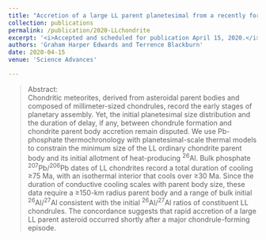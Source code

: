 ```yaml
---
title: "Accretion of a large LL parent planetesimal from a recently formed chondrule population"
collection: publications
permalink: /publication/2020-LLchondrite
excerpt: '<i>Accepted and scheduled for publication April 15, 2020.</i><br>LL chondrite cooling histories require a ≥150-km parent body and accretion concurrent with LL chondrule formation.'
authors: 'Graham Harper Edwards and Terrence Blackburn'
date: 2020-04-15
venue: 'Science Advances'

---
```


>Abstract: <br/>Chondritic meteorites, derived from asteroidal parent bodies and composed of millimeter-sized chondrules, record the early stages of planetary assembly. Yet, the initial planetesimal size distribution and the duration of delay, if any, between chondrule formation and chondrite parent body accretion remain disputed. We use Pb-phosphate thermochronology with planetesimal-scale thermal models to constrain the minimum size of the LL ordinary chondrite parent body and its initial allotment of heat-producing <sup>26</sup>Al. Bulk phosphate <sup>207</sup>Pb/<sup>206</sup>Pb dates of LL chondrites record a total duration of cooling ≥75 Ma, with an isothermal interior that cools over ≥30 Ma. Since the duration of conductive cooling scales with parent body size, these data require a ≥150-km radius parent body and a range of bulk initial <sup>26</sup>Al/<sup>27</sup>Al consistent with the initial <sup>26</sup>Al/<sup>27</sup>Al ratios of constituent LL chondrules. The concordance suggests that rapid accretion of a large LL parent asteroid occurred shortly after a major chondrule-forming episode.

